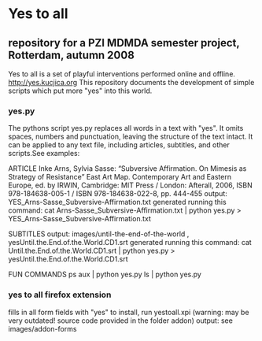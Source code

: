 # Yes to all 
## repository for a PZI MDMDA semester project, Rotterdam, autumn 2008

Yes to all is a set of playful interventions performed online and offline. 
http://yes.kucjica.org
This repository documents the development of simple scripts which put more "yes" into this world.

### yes.py

The pythons script yes.py replaces all words in a text with "yes". It omits spaces, numbers and punctuation, leaving the structure of the text intact. It can be applied to any text file, including articles, subtitles, and other scripts.See examples: 

ARTICLE
Inke Arns, Sylvia Sasse: “Subversive Affirmation. On Mimesis as Strategy of Resistance”
East Art Map. Contemporary Art and Eastern Europe, ed. by IRWIN, Cambridge: MIT Press / London: Afterall, 2006, ISBN 978-184638-005-1 / ISBN 978-184638-022-8, pp. 444-455
output: YES_Arns-Sasse_Subversive-Affirmation.txt
generated running this command:
cat Arns-Sasse_Subversive-Affirmation.txt | python yes.py > YES_Arns-Sasse_Subversive-Affirmation.txt

SUBTITLES
output: images/until-the-end-of-the-world , yesUntil.the.End.of.the.World.CD1.srt
generated running this command:
cat Until.the.End.of.the.World.CD1.srt | python yes.py > yesUntil.the.End.of.the.World.CD1.srt

FUN COMMANDS
ps aux | python yes.py 
ls | python yes.py

### yes to all firefox extension
fills in all form fields with "yes" 
to install, run yestoall.xpi (warning: may be very outdated! source code provided in the folder addon)
output: see images/addon-forms

